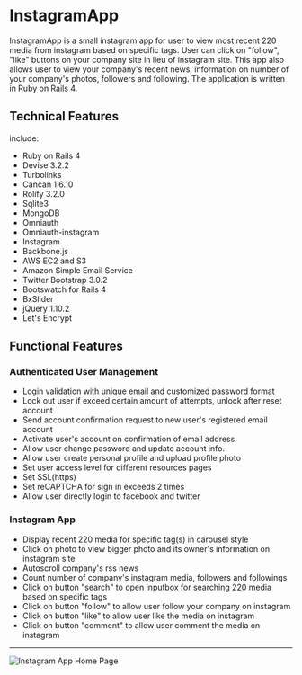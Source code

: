 # InstagramApp

InstagramApp is a small instagram app for user to view most recent 220 media from instagram based on specific tags.  User can click on "follow", "like" buttons on your company site in lieu of instagram site. This app also allows user to view your company's recent news, information on number of your company's photos, followers and following.  The application is written in Ruby on Rails 4.

## Technical Features

include: 

- Ruby on Rails 4
- Devise 3.2.2
- Turbolinks
- Cancan 1.6.10
- Rolify 3.2.0
- Sqlite3
- MongoDB
- Omniauth
- Omniauth-instagram
- Instagram
- Backbone.js
- AWS EC2 and S3
- Amazon Simple Email Service
- Twitter Bootstrap 3.0.2
- Bootswatch for Rails 4
- BxSlider
- jQuery 1.10.2
- Let's Encrypt

## Functional Features 
### Authenticated User Management
- Login validation with unique email and customized password format
- Lock out user if exceed certain amount of attempts, unlock after reset account
- Send account confirmation request to new user's registered email account
- Activate user's account on confirmation of email address
- Allow user change password and update account info.
- Allow user create personal profile and upload profile photo
- Set user access level for different resources pages
- Set SSL(https)
- Set reCAPTCHA for sign in exceeds 2 times
- Allow user directly login to facebook and twitter

### Instagram App
- Display recent 220 media for specific tag(s) in carousel style
- Click on photo to view bigger photo and its owner's information on instagram site
- Autoscroll company's rss news 
- Count number of company's instagram media, followers and followings
- Click on button "search" to open inputbox for searching 220 media based on specific tags
- Click on button "follow" to allow user follow your company on instagram
- Click on button "like" to allow user like the media on instagram
- Click on button "comment" to allow user comment the media on instagram

***
![Instagram App Home Page](https://instagramapp.clappaws.cc/instagram.png)

